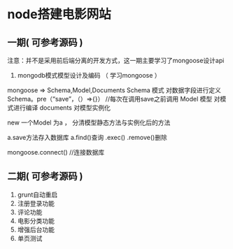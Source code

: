 
# node搭建电影网站


## 一期( 可参考源码 )

注意：并不是采用前后端分离的开发方式，这一期主要学习了mongoose设计api

1. mongodb模式模型设计及编码  （ 学习mongoose ）

mongoose => Schema,Model,Documents
Schema 模式 对数据字段进行定义
Schema。pre（“save”，（）=>{}） //每次在调用save之前调用
Model 模型 对模式进行编译
documents 对模型实例化

new 一个Model 为a   ，   分清模型静态方法与实例化后的方法

a.save方法存入数据库   a.find()查询  .exec()   .remove()删除

mongoose.connect() //连接数据库

## 二期( 可参考源码 )

1. grunt自动重启
2. 注册登录功能
3. 评论功能
4. 电影分类功能
5. 增强后台功能
6. 单页测试





































